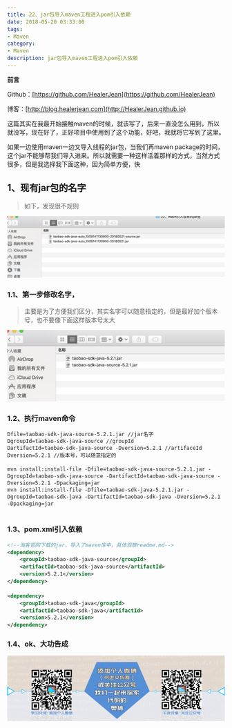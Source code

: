 ```yaml
---
title: 22、jar包导入maven工程进入pom引入依赖
date: 2018-05-20 03:33:00
tags: 
- Maven
category: 
- Maven
description: jar包导入maven工程进入pom引入依赖
---
```

**前言**     

 Github：[https://github.com/HealerJean](https://github.com/HealerJean)         

 博客：[http://blog.healerjean.com](http://HealerJean.github.io)      

这篇其实在我最开始接触maven的时候，就该写了，后来一直没怎么用到，所以就没写，现在好了，正好项目中使用到了这个功能，好吧，我就将它写到了这里。     

如果一边使用maven一边又导入线程的jar包，当我们再maven package的时间，这个jar不能够帮我们导入进来。所以就需要一种这样活着那样的方式，当然方式很多，但是我选择我下面这种，因为简单方便，快



## 1、现有jar包的名字
> 如下，发现很不规则


![WX20180606-175209@2x](https://raw.githubusercontent.com/HealerJean/HealerJean.github.io/master/blogImages/WX20180606-175209@2x.png)


### 1.1、第一步修改名字，

>主要是为了方便我们区分，其实名字可以随意指定的，但是最好加个版本号，也不要像下面这样版本号太大

![WX20180606-175342@2x](https://raw.githubusercontent.com/HealerJean/HealerJean.github.io/master/blogImages/WX20180606-175342@2x.png)


### 1.2、执行maven命令


```
Dfile=taobao-sdk-java-source-5.2.1.jar //jar名字
DgroupId=taobao-sdk-java-source //groupId
DartifactId=taobao-sdk-java-source -Dversion=5.2.1 //artifaceId 
Dversion=5.2.1 //版本号，可以随意指定的

mvn install:install-file -Dfile=taobao-sdk-java-source-5.2.1.jar -DgroupId=taobao-sdk-java-source -DartifactId=taobao-sdk-java-source -Dversion=5.2.1 -Dpackaging=jar  
mvn install:install-file -Dfile=taobao-sdk-java-5.2.1.jar -DgroupId=taobao-sdk-java -DartifactId=taobao-sdk-java -Dversion=5.2.1 -Dpackaging=jar  


```


### 1.3、pom.xml引入依赖


```xml
<!--淘客官网下载的jar，导入了maven库中，具体观察readme.md-->
<dependency>
    <groupId>taobao-sdk-java-source</groupId>
    <artifactId>taobao-sdk-java-source</artifactId>
    <version>5.2.1</version>
</dependency>

<dependency>
    <groupId>taobao-sdk-java</groupId>
    <artifactId>taobao-sdk-java</artifactId>
    <version>5.2.1</version>
</dependency>

```

### 1.4、ok、大功告成



![ContactAuthor](https://raw.githubusercontent.com/HealerJean/HealerJean.github.io/master/assets/img/artical_bottom.jpg)




<!-- Gitalk 评论 start  -->

<link rel="stylesheet" href="https://unpkg.com/gitalk/dist/gitalk.css">
<script src="https://unpkg.com/gitalk@latest/dist/gitalk.min.js"></script> 
<div id="gitalk-container"></div>    
 <script type="text/javascript">
    var gitalk = new Gitalk({
		clientID: `1d164cd85549874d0e3a`,
		clientSecret: `527c3d223d1e6608953e835b547061037d140355`,
		repo: `HealerJean.github.io`,
		owner: 'HealerJean',
		admin: ['HealerJean'],
		id: 'XNVfMfDTjesCZoKm',
    });
    gitalk.render('gitalk-container');
</script> 

<!-- Gitalk end -->

